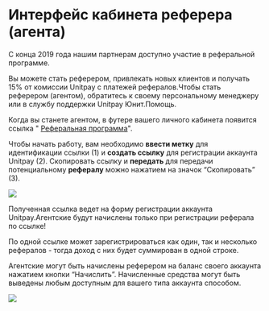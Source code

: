 # Интерфейс кабинета реферера \(агента\)

С конца 2019 года нашим партнерам доступно участие в реферальной программе.

Вы можете стать реферером, привлекать новых клиентов и получать 15% от комиссии Unitpay с платежей рефералов.Чтобы стать реферером \(агентом\), обратитесь к своему персональному менеджеру или в службу поддержки Unitpay Юнит.Помощь.

Когда вы станете агентом, в футере вашего личного кабинета появится ссылка " [Реферальная программа](https://unitpay.ru/partner/referral)".

Чтобы начать работу, вам необходимо  **ввести метку** для идентификации ссылки \(1\) и **создать ссылку** для регистрации аккаунта Unitpay \(2\). Скопировать ссылку и **передать** для передачи потенциальному **рефералу** можно нажатием на значок “Скопировать” \(3\).

![](https://lh6.googleusercontent.com/_4gJJAXkKHvQ3dixd3xZFtvirOLQ-JHEkseA16DSQR4C2qvP8VFrvzmXcSE7aFLGhe2PGFMoGbknEWi_AE5vMsVujP1_R4R-Efd83hOEV386pDAXohz9OxOvYC5oCHBx9MYWBpXV)

Полученная ссылка ведет на форму регистрации аккаунта Unitpay.Агентские будут начислены только при регистрации реферала по ссылке!

По одной ссылке может зарегистрироваться как один, так и несколько рефералов - тогда доход с них будет суммирован в одной строке. 

Агентские могут быть начислены реферером на баланс своего аккаунта нажатием кнопки “Начислить”. Начисленные средства могут быть выведены любым доступным для вашего типа аккаунта способом. 

![](https://lh4.googleusercontent.com/O5QC4JIBUXot7j7A_1RsxHatBuKbXq3YKugIL9HVmdVUI-QX6hZNjc2HG3EuMLH-qeEGYpiRVB7gOBcGOLFoGFuLHthMYHZStIjYIu6BuSuH5ypzMWnHikW60XSkdR5vpZIPyqd2)

